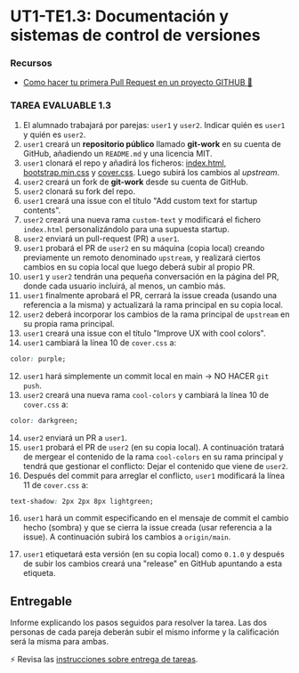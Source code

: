 # UT1-TE1.3: Documentación y sistemas de control de versiones

### Recursos
 
- [Como hacer tu primera Pull Request en un proyecto GITHUB 🧱](https://youtu.be/BPns9r76vSI)

### TAREA EVALUABLE 1.3

1. El alumnado trabajará por parejas: `user1` y `user2`. Indicar quién es `user1` y quién es `user2`.
2. `user1` creará un **repositorio público** llamado **git-work** en su cuenta de GitHub, añadiendo un `README.md` y una licencia MIT.
3. `user1` clonará el repo y añadirá los ficheros: [index.html](./files/index.html), [bootstrap.min.css](./files/bootstrap.min.css) y [cover.css](./files/cover.css). Luego subirá los cambios al _upstream_.
4. `user2` creará un fork de **git-work** desde su cuenta de GitHub.
5. `user2` clonará su fork del repo.
6. `user1` creará una issue con el título "Add custom text for startup contents".
7. `user2` creará una nueva rama `custom-text` y modificará el fichero `index.html` personalizándolo para una supuesta startup.
8. `user2` enviará un pull-request (PR) a `user1`.
9. `user1` probará el PR de `user2` en su máquina (copia local) creando previamente un remoto denominado `upstream`, y realizará ciertos cambios en su copia local que luego deberá subir al propio PR.
10. `user1` y `user2` tendrán una pequeña conversación en la página del PR, donde cada usuario incluirá, al menos, un cambio más.
11. `user1` finalmente aprobará el PR, cerrará la issue creada (usando una referencia a la misma) y actualizará la rama principal en su copia local.
12. `user2` deberá incorporar los cambios de la rama principal de `upstream` en su propia rama principal.
13. `user1` creará una issue con el título "Improve UX with cool colors".
14. `user1` cambiará la línea 10 de `cover.css` a:

```css
color: purple;
```

12. `user1` hará simplemente un commit local en main → NO HACER `git push`.
13. `user2` creará una nueva rama `cool-colors` y cambiará la línea 10 de `cover.css` a:

```css
color: darkgreen;
```

14. `user2` enviará un PR a `user1`.
15. `user1` probará el PR de `user2` (en su copia local). A continuación tratará de mergear el contenido de la rama `cool-colors` en su rama principal y tendrá que gestionar el conflicto: Dejar el contenido que viene de `user2`.
16. Después del commit para arreglar el conflicto, `user1` modificará la línea 11 de `cover.css` a:

```css
text-shadow: 2px 2px 8px lightgreen;
```

16. `user1` hará un commit especificando en el mensaje de commit el cambio hecho (sombra) y que se cierra la issue creada (usar referencia a la issue). A continuación subirá los cambios a `origin/main`.

17. `user1` etiquetará esta versión (en su copia local) como `0.1.0` y después de subir los cambios creará una "release" en GitHub apuntando a esta etiqueta.

## Entregable

Informe explicando los pasos seguidos para resolver la tarea. Las dos personas de cada pareja deberán subir el mismo informe y la calificación será la misma para ambas.

⚡ Revisa las [instrucciones sobre entrega de tareas](../../_info/entrega-tareas-info.md).
